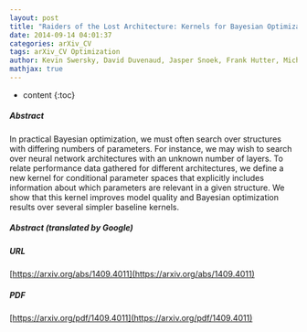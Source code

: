 ```yaml
---
layout: post
title: "Raiders of the Lost Architecture: Kernels for Bayesian Optimization in Conditional Parameter Spaces"
date: 2014-09-14 04:01:37
categories: arXiv_CV
tags: arXiv_CV Optimization
author: Kevin Swersky, David Duvenaud, Jasper Snoek, Frank Hutter, Michael A. Osborne
mathjax: true
---
```


* content
{:toc}

##### Abstract
In practical Bayesian optimization, we must often search over structures with differing numbers of parameters. For instance, we may wish to search over neural network architectures with an unknown number of layers. To relate performance data gathered for different architectures, we define a new kernel for conditional parameter spaces that explicitly includes information about which parameters are relevant in a given structure. We show that this kernel improves model quality and Bayesian optimization results over several simpler baseline kernels.

##### Abstract (translated by Google)


##### URL
[https://arxiv.org/abs/1409.4011](https://arxiv.org/abs/1409.4011)

##### PDF
[https://arxiv.org/pdf/1409.4011](https://arxiv.org/pdf/1409.4011)

